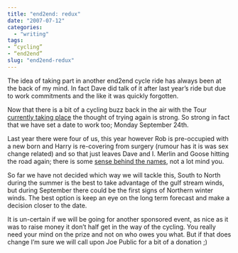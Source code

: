 ```yaml
---
title: "end2end: redux"
date: "2007-07-12"
categories:
  - "writing"
tags:
- “cycling”
- “end2end”
slug: "end2end-redux"
---
```


The idea of taking part in another end2end cycle ride has always been at the back of my mind.
In fact Dave did talk of it after last year’s ride but due to work commitments and the like it was quickly forgotten.

Now that there is a bit of a cycling buzz back in the air with the Tour [currently taking place][1] the thought of trying again is strong.
So strong in fact that we have set a date to work too; Monday September 24th.

Last year there were four of us, this year however Rob is pre-occupied with a new born and Harry is re-covering from surgery (rumour has it is was sex change related) and so that just leaves Dave and I.
Merlin and Goose hitting the road again; there is some [sense behind the names][2], not a lot mind you.

So far we have not decided which way we will tackle this, South to North during the summer is the best to take advantage of the gulf stream winds, but during September there could be the first signs of Northern winter winds. The best option is keep an eye on the long term forecast and make a decision closer to the date.

It is un-certain if we will be going for another sponsored event, as nice as it was to raise money it don’t half get in the way of the cycling. You really need your mind on the prize and not on who owes you what. But if that does change I’m sure we will call upon Joe Public for a bit of a donation ;)

[1]:	https://adamchamberlin.info/2007/07/off-to-a-good-start/
[2]:	https://adamchamberlin.info/2006/01/the-call-signs-are-set/